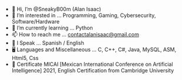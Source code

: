 - 👋 Hi, I’m @SneakyB00m (Alan Isaac)
- 👀 I’m interested in ... Programming, Gaming, Cybersecurity, Software/Hardware
- 🌱 I’m currently learning ... Python
- 📫 How to reach me ... contactalanisaac@gmail.com
- 🔣 I Speak ... Spanish / English 
- 🖥️ Languages and Miscellaneous ... C, C++, C#, Java, MySQL, ASM, Html5, Css
- 📜 Certificate MICAI [Mexican International Conference on Artificial Intelligence] 2021, English Certification from Cambridge University 
